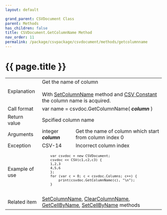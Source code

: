 ```yaml
---
layout: default

grand_parent: CSVDocument Class
parent: Methods
has_children: false
title: CSVDocument.GetColumnName Method
nav_order: 11
permalink: /package/csvpackage/csvdocument/methods/getcolumnname
---
```

# {{ page.title }}

<table>
  <tr>
    <td>Explanation</td>
    <td colspan="2">Get the name of column<br><br>With <a href="/package/csvpackage/csvdocument/methods/setcolumnname">SetColumnName</a> method and <a href="/package/csvpackage/csvdocument/csvcontantse">CSV Constant</a> the column name is acquired.</td>
  </tr>
  <tr>
    <td>Call format</td>
    <td colspan="2">var name = csvdoc.GetColumnName( <b><i>column</i></b> )</td>
  </tr>
  <tr>
    <td>Return value</td>
    <td colspan="2">Spcified column name</td>
  </tr>  
  <tr>
    <td>Arguments</td>
    <td>integer <b><i>column</i></b></td>
    <td>Get the name of column which start from column index 0</td>
  </tr>
  <tr>
    <td>Exception</td>
    <td>CSV-14</td>
    <td>Incorrect column index</td>
  </tr>
  <tr>
    <td>Example of use</td>
    <td colspan="2"><code><pre>
    var csvdoc = new CSVDocument;
    csvdoc << CSV(c1,c2,c3) {
    1,2,3
    4,5,6
    };
    for (var c = 0; c < csvdoc.Columns; c++) {
        print(csvdoc.GetColumnName(c), "\n");
    }
    </pre></code></td>
  </tr>
  <tr>
    <td>Related item</td>
    <td colspan="2"><a href="/package/csvpackage/csvdocument/methods/setcolumnname">SetColumnName</a>, <a href="/package/csvpackage/csvdocument/methods/clearcolumnname">ClearColumnName</a>, <a href="/package/csvpackage/csvdocument/methods/getcellbyname">GetCellByName</a>, <a href="/package/csvpackage/csvdocument/methods/setcellbyname">SetCellByName</a> methods</td>
  </tr>
</table>



